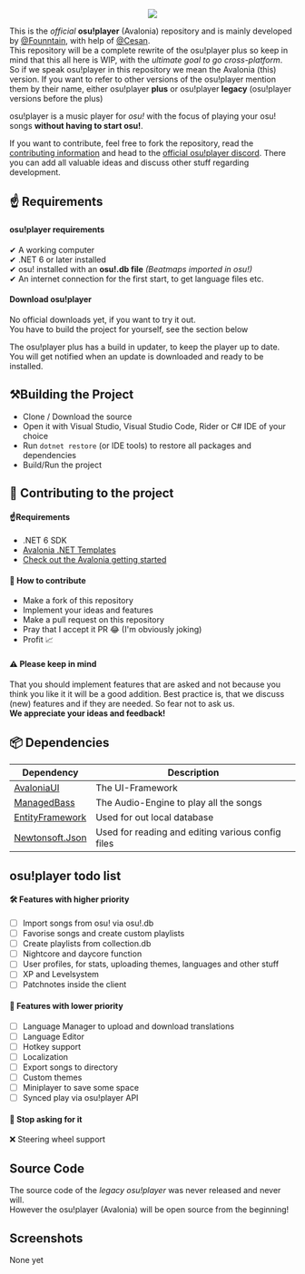 <p align="center">
    <img src="https://7.founntain.dev/IY26BPcE.png" />
</P>

This is the *official* **osu!player** (Avalonia) repository and is mainly developed by [@Founntain](https://github.com/Founntain), with help of [@Cesan](https://github.com/Cesan).  
This repository will be a complete rewrite of the osu!player plus so keep in mind that this all here is WIP, with the *ultimate goal to go cross-platform*.  
So if we speak osu!player in this repository we mean the Avalonia (this) version. If you want to refer to other versions of the osu!player mention them by their name, either osu!player **plus** or osu!player **legacy** (osu!player versions before the plus)  

osu!player is a music player for *osu!* with the focus of playing your osu! songs **without having to start osu!**.

If you want to contribute, feel free to fork the repository, read the [contributing information](https://github.com/Founntain/osuplayer.git) and head to the [official osu!player discord](https://discord.gg/RJQSc5B). There you can add all valuable ideas and discuss other stuff regarding development.

## ☝️ Requirements

#### osu!player requirements
✔ A working computer  
✔ .NET 6 or later installed  
✔ osu! installed with an **osu!.db file** *(Beatmaps imported in osu!)*  
✔ An internet connection for the first start, to get language files etc.

#### Download osu!player
No official downloads yet, if you want to try it out.  
You have to build the project for yourself, see the section below

The osu!player plus has a build in updater, to keep the player up to date. You will get notified when an update is downloaded and ready to be installed.

## ⚒️Building the Project
 - Clone / Download the source
 - Open it with Visual Studio, Visual Studio Code, Rider or C# IDE of your choice
 - Run `dotnet restore` (or IDE tools) to restore all packages and dependencies
 - Build/Run the project

## 👋 Contributing to the project
#### ☝️Requirements
 - .NET 6 SDK
 - [Avalonia .NET Templates](https://github.com/AvaloniaUI/avalonia-dotnet-templates)
 - [Check out the Avalonia getting started](https://github.com/AvaloniaUI/Avalonia#-getting-started)

#### 🚀 How to contribute
 - Make a fork of this repository
 - Implement your ideas and features
 - Make a pull request on this repository
 - Pray that I accept it PR 😂 (I'm obviously joking)
 - Profit 📈

#### ⚠️ Please keep in mind
That you should implement features that are asked and not because you think you like it it will be a good addition.
Best practice is, that we discuss (new) features and if they are needed. So fear not to ask us.   
**We appreciate your ideas and feedback!**

## 📦 Dependencies
| Dependency                                                   | Description                                       |
|--------------------------------------------------------------|---------------------------------------------------|
| [AvaloniaUI](https://github.com/AvaloniaUI/Avalonia)         | The UI-Framework                                  |
| [ManagedBass](https://github.com/ManagedBass/ManagedBass)    | The Audio-Engine to play all the songs            |
| [EntityFramework](https://docs.microsoft.com/de-de/ef/core/) | Used for out local database                       |
| [Newtonsoft.Json](https://www.newtonsoft.com/json)           | Used for reading and editing various config files |

## osu!player todo list

#### 🛠️ Features with higher priority
- [ ] Import songs from osu! via osu!.db  
- [ ] Favorise songs and create custom playlists  
- [ ] Create playlists from collection.db   
- [ ] Nightcore and daycore function  
- [ ] User profiles, for stats, uploading themes, languages and other stuff  
- [ ] XP and Levelsystem  
- [ ] Patchnotes inside the client  

#### 🔧 Features with lower priority
- [ ] Language Manager to upload and download translations  
- [ ] Language Editor  
- [ ] Hotkey support  
- [ ] Localization 
- [ ] Export songs to directory  
- [ ] Custom themes 
- [ ] Miniplayer to save some space  
- [ ] Synced play via osu!player API  

#### 🎱 Stop asking for it
❌ Steering wheel support

## Source Code

The source code of the *legacy osu!player* was never released and never will.  
However the osu!player (Avalonia) will be open source from the beginning!

## Screenshots

None yet
